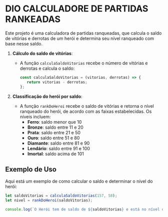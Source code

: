 # DIO CALCULADORE DE PARTIDAS RANKEADAS

Este projeto é uma calculadora de partidas ranqueadas, que calcula o saldo de vitórias e derrotas de um herói e determina seu nível ranqueado com base nesse saldo.

1. **Cálculo do saldo de vitórias**: 
   - A função `calculaSaldoVitorias` recebe o número de vitórias e derrotas e calcula o saldo:
     ```javascript
     const calculaSaldoVitorias = (vitorias, derrotas) => {
        return vitorias - derrotas;
     };
     ```
   
2. **Classificação do herói por saldo**:
   - A função `rankDoHeroi` recebe o saldo de vitórias e retorna o nível ranqueado do herói, de acordo com as faixas estabelecidas. Os níveis incluem:
     - **Ferro**: saldo menor que 10
     - **Bronze**: saldo entre 11 e 20
     - **Prata**: saldo entre 21 e 50
     - **Ouro**: saldo entre 51 e 80
     - **Diamante**: saldo entre 81 e 90
     - **Lendário**: saldo entre 91 e 100
     - **Imortal**: saldo acima de 101
    
## Exemplo de Uso

Aqui está um exemplo de como calcular o saldo e determinar o nível do herói:

```javascript
let saldoVitorias = calculaSaldoVitorias(157, 58);
let nivel = rankDoHeroi(saldoVitorias);

console.log(`O Herói tem de saldo de ${saldoVitorias} e está no nível de ${nivel}`);
